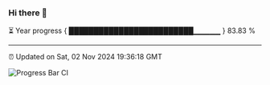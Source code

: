 ### Hi there 👋

⏳ Year progress { █████████████████████████▁▁▁▁▁ } 83.83 %

---

⏰ Updated on Sat, 02 Nov 2024 19:36:18 GMT

![Progress Bar CI](https://github.com/IshwaranRudhara/GIT-ACTION/workflows/Progress%20Bar%20CI/badge.svg)
